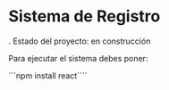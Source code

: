 <h1>Sistema de Registro</h1>

. Estado del proyecto: en construcción

Para ejecutar el sistema debes poner:

```npm install react````
